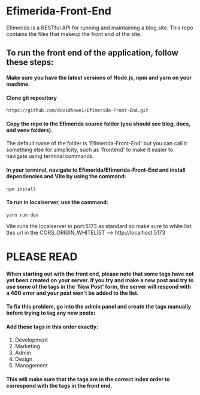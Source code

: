 # Efimerida-Front-End
Efimerida is a RESTful API for running and maintaining a blog site. This repo contains the files that makeup the front end of the site.

## To run the front end of the application, follow these steps:

#### Make sure you have the latest versions of Node.js, npm and yarn on your machine.

#### Clone git repository
```
https://github.com/davidhowe1/Efimerida-Front-End.git
```
#### Copy the repo to the Efimerida source folder (you should see blog, docs, and venv folders). 
The default name of the folder is 'Efimerida-Front-End' but you can call it something else for simplicity, such as 'frontend' to make it easier to navigate using terminal commands.

#### In your terminal, navigate to Efimerida/Efimerida-Front-End and install dependencies and Vite by using the command:
```
npm install
```
#### To run in localserver, use the command:
```
yarn run dev
```
Vite runs the localserver in port:5173 as standard so make sure to white list this url in the CORS_ORIGIN_WHITELIST --> http://localhost:5173 

# PLEASE READ
#### When starting out with the front end, please note that some tags have not yet been created on your server. If you try and make a new post and try to use some of the tags in the 'New Post' form, the server will respond with a 400 error and your post won't be added to the list.
#### To fix this problem, go into the admin panel and create the tags manually before trying to tag any new posts:

#### Add these tags in this order exactly:
  1. Development
  2. Marketing
  3. Admin
  4. Design
  5. Management

#### This will make sure that the tags are in the correct index order to correspond with the tags in the front end.
